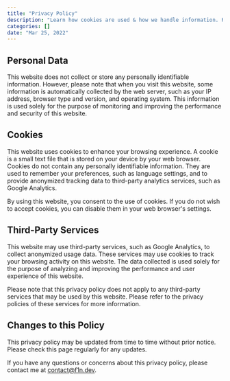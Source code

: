 ```yaml
---
title: "Privacy Policy"
description: "Learn how cookies are used & how we handle information. Read our Privacy Policy for details."
categories: []
date: "Mar 25, 2022"
---
```


## Personal Data

This website does not collect or store any personally identifiable information. However, please note that when you visit this website, some information is automatically collected by the web server, such as your IP address, browser type and version, and operating system. This information is used solely for the purpose of monitoring and improving the performance and security of this website.

## Cookies

This website uses cookies to enhance your browsing experience. A cookie is a small text file that is stored on your device by your web browser. Cookies do not contain any personally identifiable information. They are used to remember your preferences, such as language settings, and to provide anonymized tracking data to third-party analytics services, such as Google Analytics.

By using this website, you consent to the use of cookies. If you do not wish to accept cookies, you can disable them in your web browser's settings.

## Third-Party Services

This website may use third-party services, such as Google Analytics, to collect anonymized usage data. These services may use cookies to track your browsing activity on this website. The data collected is used solely for the purpose of analyzing and improving the performance and user experience of this website.

Please note that this privacy policy does not apply to any third-party services that may be used by this website. Please refer to the privacy policies of these services for more information.

## Changes to this Policy

This privacy policy may be updated from time to time without prior notice. Please check this page regularly for any updates.

If you have any questions or concerns about this privacy policy, please contact me at contact@f1n.dev.
